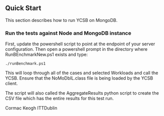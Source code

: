 ## Quick Start

This section describes how to run YCSB on MongoDB. 

### Run the tests against Node and MongoDB instance

First, update the powershell script to point at the endpoint of your 
server configuration. Then open a powershell prompt in the directory where RunBEnchmarkNew.ps1 
exists and type:

	./runBenchmark.ps1

This will loop through all of the cases and selected Workloads and call the YCSB.
Ensure that the NoMoDbIL.class file is being loaded by the YCSB client.

The script will also called the AggregateResults python script to create the CSV file 
which has the entire results for this test run.

Cormac Keogh
ITTDublin
